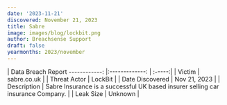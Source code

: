 ```yaml
---
date: '2023-11-21'
discovered: November 21, 2023
title: Sabre
image: images/blog/lockbit.png
author: Breachsense Support
draft: false
yearmonths: 2023/november
---
```



| Data Breach Report
------------:     |:-------------:    | :-----:|
| Victim      | sabre.co.uk      | 
| Threat Actor      | LockBit      | 
| Date Discovered      | Nov 21, 2023      | 
| Description      | Sabre Insurance is a successful UK based insurer selling car insurance Company.      | 
| Leak Size      | Unknown      | 

